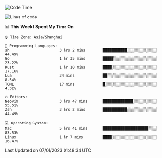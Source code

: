 <!--START_SECTION:waka-->
![Code Time](http://img.shields.io/badge/Code%20Time-1%2C105%20hrs%205%20mins-blue)

![Lines of code](https://img.shields.io/badge/From%20Hello%20World%20I%27ve%20Written-24%20Thousand%20lines%20of%20code-blue)

📊 **This Week I Spent My Time On** 

```text
⌚︎ Time Zone: Asia/Shanghai

💬 Programming Languages: 
sh                       3 hrs 2 mins        ███████████░░░░░░░░░░░░░░   44.49% 
Go                       1 hr 35 mins        █████░░░░░░░░░░░░░░░░░░░░   23.22% 
Rust                     1 hr 10 mins        ████░░░░░░░░░░░░░░░░░░░░░   17.16% 
Lua                      34 mins             ██░░░░░░░░░░░░░░░░░░░░░░░   8.54% 
TOML                     17 mins             █░░░░░░░░░░░░░░░░░░░░░░░░   4.32%

🔥 Editors: 
Neovim                   3 hrs 47 mins       ██████████████░░░░░░░░░░░   55.51% 
Zsh                      3 hrs 2 mins        ███████████░░░░░░░░░░░░░░   44.49%

💻 Operating System: 
Mac                      5 hrs 41 mins       █████████████████████░░░░   83.53% 
Linux                    1 hr 7 mins         ████░░░░░░░░░░░░░░░░░░░░░   16.47%

```


 Last Updated on 07/01/2023 01:48:34 UTC
<!--END_SECTION:waka-->
